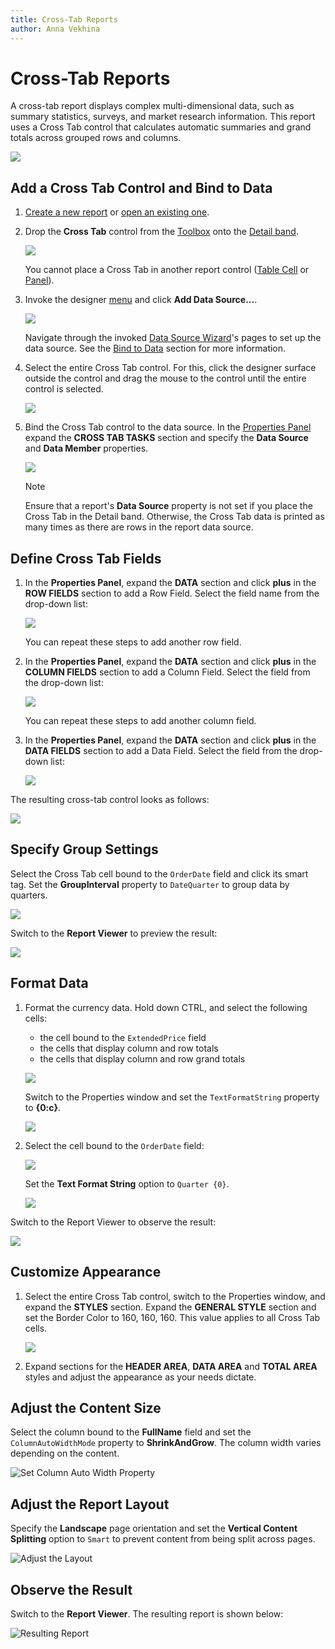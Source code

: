 ```yaml
---
title: Cross-Tab Reports
author: Anna Vekhina
---
```

# Cross-Tab Reports

A cross-tab report displays complex multi-dimensional data, such as summary statistics, surveys, and market research information. This report uses a Cross Tab control that calculates automatic summaries and grand totals across grouped rows and columns.

![](../../../images/eurd-web-cross-tab-report-result.png)

## Add a Cross Tab Control and Bind to Data

1. [Create a new report](../add-new-reports.md) or [open an existing one](../open-reports.md).

2. Drop the **Cross Tab** control from the [Toolbox](../report-designer-tools/toolbox.md) onto the [Detail band](../introduction-to-banded-reports.md).

    ![](../../../images/eurd-web-add-cross-tab-to-report.png)

    You cannot place a Cross Tab in another report control ([Table Cell](../use-report-elements/use-tables.md) or [Panel](../use-report-elements/use-basic-report-controls/panel.md)).

3. Invoke the designer [menu](../report-designer-tools/menu.md) and click **Add Data Source...**.

   ![](../../../images/eurd-web-add-data-source-menu.png)
   
   Navigate through the invoked [Data Source Wizard](../report-designer-tools/data-source-wizard.md)'s pages to set up the data source. See the [Bind to Data](../bind-to-data.md) section for more information. 

4. Select the entire Cross Tab control. For this, click the designer surface outside the control and drag the mouse to the control until the entire control is selected. 

    ![](../../../images/eurd-web-select-cross-tab-control.gif)

5. Bind the Cross Tab control to the data source. In the [Properties Panel](../report-designer-tools/ui-panels/properties-panel.md) expand the **CROSS TAB TASKS** section and specify the **Data Source** and **Data Member** properties.

    ![](../../../images/eurd-web-cross-tab-bind-to-data-source.png)

    > [!NOTE]
    > Ensure that a report's **Data Source** property is not set if you place the Cross Tab in the Detail band. Otherwise, the Cross Tab data is printed as many times as there are rows in the report data source.


## Define Cross Tab Fields

1. In the **Properties Panel**, expand the **DATA** section and click **plus** in the **ROW FIELDS** section to add a Row Field. Select the field name from the drop-down list:

    ![](../../../images/eurd-web-cross-tab-specify-row.png)

    You can repeat these steps to add another row field.

2. In the **Properties Panel**, expand the **DATA** section and click **plus** in the **COLUMN FIELDS** section to add a Column Field. Select the field from the drop-down list:

    ![](../../../images/eurd-web-cross-tab-specify-column.png)

    You can repeat these steps to add another column field.


3. In the **Properties Panel**, expand the **DATA** section and click **plus** in the **DATA FIELDS** section to add a Data Field. Select the field from the drop-down list:

    ![](../../../images/eurd-web-cross-tab-specify-data.png)


The resulting cross-tab control looks as follows:

![](../../../images/eurd-web-cross-tab-fields-defined.png)


## Specify Group Settings

Select the Cross Tab cell bound to the `OrderDate` field and click its smart tag. Set the **GroupInterval** property to `DateQuarter` to group data by quarters.

![](../../../images/eurd-web-cross-tab-group-quarter.png)

Switch to the **Report Viewer** to preview the result:

![](../../../images/eurd-web-cross-tab-preview-group-quarter.png)

## Format Data

1. Format the currency data. Hold down CTRL, and select the following cells:

    - the cell bound to the `ExtendedPrice` field
    - the cells that display column and row totals
    - the cells that display column and row grand totals

    ![](../../../images/eurd-web-cross-tab-select-currency-data-cells.png)

    Switch to the Properties window and set the `TextFormatString` property to **{0:c}**.

    ![](../../../images/eurd-web-cross-tab-format-currency-data-cells.png)

2. Select the cell bound to the `OrderDate` field:

   ![](../../../images/eurd-web-cross-tab-select-order-date-cell.png)

   Set the **Text Format String** option to `Quarter {0}`.

   ![](../../../images/eurd-web-cross-tab-format-order-date-cell.png)

Switch to the Report Viewer to observe the result:

![](../../../images/eurd-web-cross-tab-format-data-result.png)


## Customize Appearance

1. Select the entire Cross Tab control, switch to the Properties window, and expand the **STYLES** section. Expand the **GENERAL STYLE** section and set the Border Color to 160, 160, 160. This value applies to all Cross Tab cells.

    ![](../../../images/eurd-web-cross-tab-styles.png)

2. Expand sections for the **HEADER AREA**, **DATA AREA** and **TOTAL AREA** styles and adjust the appearance as your needs dictate.

## Adjust the Content Size

Select the column bound to the **FullName** field and set the `ColumnAutoWidthMode` property to **ShrinkAndGrow**. The column width varies depending on the content.

![Set Column Auto Width Property](../../../images/eurd-web-cross-tab-report-column-auto-width-mode.png)

## Adjust the Report Layout

Specify the **Landscape** page orientation and set the **Vertical Content Splitting** option to `Smart` to prevent content from being split across pages.

![Adjust the Layout](../../../images/eurd-web-cross-tab-report-adjust-layout.png)

## Observe the Result

Switch to the **Report Viewer**. The resulting report is shown below:

![Resulting Report](../../../images/eurd-web-cross-tab-report-final-result.png)